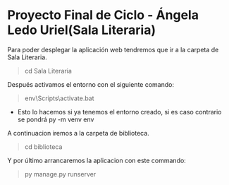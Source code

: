 <h1>Proyecto Final de Ciclo - Ángela Ledo Uriel(Sala Literaria)</h1>

Para poder desplegar la aplicación web tendremos que ir a la carpeta de Sala Literaria.
> cd Sala Literaria

Después activamos el entorno con el siguiente comando:
> env\Scripts\activate.bat
* Esto lo hacemos si ya tenemos el entorno creado, si es caso contrario se pondrá py -m venv env

A continuacion iremos a la carpeta de biblioteca.
> cd biblioteca

Y por último arrancaremos la aplicacion con este commando:
> py manage.py runserver